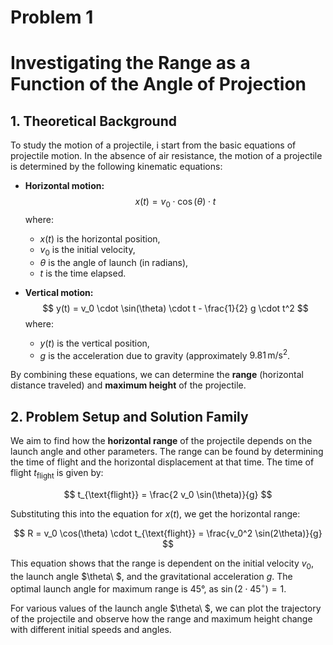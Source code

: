 # Problem 1
# Investigating the Range as a Function of the Angle of Projection

## 1. Theoretical Background

To study the motion of a projectile, i start from the basic equations of projectile motion. In the absence of air resistance, the motion of a projectile is determined by the following kinematic equations:

- **Horizontal motion:**
  $$
  x(t) = v_0 \cdot \cos(\theta) \cdot t
  $$
  where:
  - $x(t)$ is the horizontal position,
  - $v_0$ is the initial velocity,
  - $\theta$ is the angle of launch (in radians),
  - $t$ is the time elapsed.

- **Vertical motion:**
  $$
  y(t) = v_0 \cdot \sin(\theta) \cdot t - \frac{1}{2} g \cdot t^2
  $$
  where:
  - $y(t)$ is the vertical position,
  - $g$ is the acceleration due to gravity (approximately $9.81 \, \text{m/s}^2$.

By combining these equations, we can determine the **range** (horizontal distance traveled) and **maximum height** of the projectile.

## 2. Problem Setup and Solution Family

We aim to find how the **horizontal range** of the projectile depends on the launch angle and other parameters. The range can be found by determining the time of flight and the horizontal displacement at that time. The time of flight $t_{\text{flight}}$ is given by:

$$
t_{\text{flight}} = \frac{2 v_0 \sin(\theta)}{g}
$$

Substituting this into the equation for $x(t)$, we get the horizontal range:

$$
R = v_0 \cos(\theta) \cdot t_{\text{flight}} = \frac{v_0^2 \sin(2\theta)}{g}
$$

This equation shows that the range is dependent on the initial velocity $v_0$, the launch angle $\theta\ $, and the gravitational acceleration $g$. The optimal launch angle for maximum range is 45°, as $\sin(2 \cdot 45^\circ) = 1$.

For various values of the launch angle $\theta\ $, we can plot the trajectory of the projectile and observe how the range and maximum height change with different initial speeds and angles.
